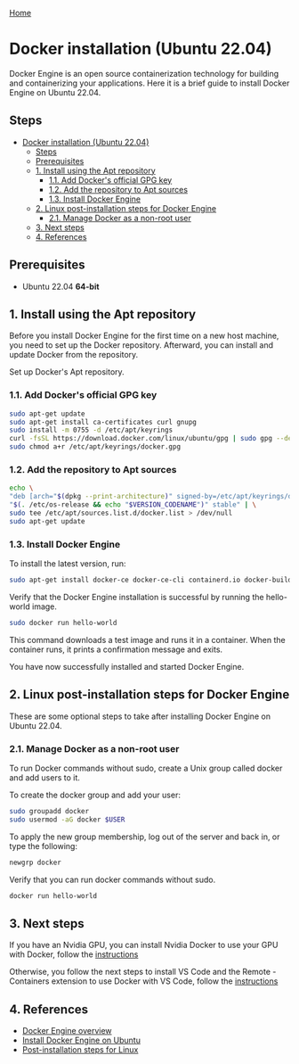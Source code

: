 [Home](../index.md)

# Docker installation (Ubuntu 22.04)

Docker Engine is an open source containerization technology for building and containerizing your applications.
Here it is a brief guide to install Docker Engine on Ubuntu 22.04.

## Steps

- [Docker installation (Ubuntu 22.04)](#docker-installation-ubuntu-2204)
  - [Steps](#steps)
  - [Prerequisites](#prerequisites)
  - [1. Install using the Apt repository](#1-install-using-the-apt-repository)
    - [1.1. Add Docker's official GPG key](#11-add-dockers-official-gpg-key)
    - [1.2. Add the repository to Apt sources](#12-add-the-repository-to-apt-sources)
    - [1.3. Install Docker Engine](#13-install-docker-engine)
  - [2. Linux post-installation steps for Docker Engine](#2-linux-post-installation-steps-for-docker-engine)
    - [2.1. Manage Docker as a non-root user](#21-manage-docker-as-a-non-root-user)
  - [3. Next steps](#3-next-steps)
  - [4. References](#4-references)

## Prerequisites

- Ubuntu 22.04 **64-bit**

## 1. Install using the Apt repository

Before you install Docker Engine for the first time on a new host machine, you need to set up the Docker repository. Afterward, you can install and update Docker from the repository.

Set up Docker's Apt repository.

### 1.1. Add Docker's official GPG key
  
```bash
sudo apt-get update
sudo apt-get install ca-certificates curl gnupg
sudo install -m 0755 -d /etc/apt/keyrings
curl -fsSL https://download.docker.com/linux/ubuntu/gpg | sudo gpg --dearmor -o /etc/apt/keyrings/docker.gpg
sudo chmod a+r /etc/apt/keyrings/docker.gpg
```

### 1.2. Add the repository to Apt sources
  
  ```bash
echo \
  "deb [arch="$(dpkg --print-architecture)" signed-by=/etc/apt/keyrings/docker.gpg] https://download.docker.com/linux/ubuntu \
  "$(. /etc/os-release && echo "$VERSION_CODENAME")" stable" | \
  sudo tee /etc/apt/sources.list.d/docker.list > /dev/null
sudo apt-get update
```

### 1.3. Install Docker Engine

To install the latest version, run:

```bash
sudo apt-get install docker-ce docker-ce-cli containerd.io docker-buildx-plugin docker-compose-plugin
```

Verify that the Docker Engine installation is successful by running the hello-world image.

```bash
sudo docker run hello-world
```

This command downloads a test image and runs it in a container. When the container runs, it prints a confirmation message and exits.

You have now successfully installed and started Docker Engine.

## 2. Linux post-installation steps for Docker Engine

These are some optional steps to take after installing Docker Engine on Ubuntu 22.04.

### 2.1. Manage Docker as a non-root user

To run Docker commands without sudo, create a Unix group called docker and add users to it.

To create the docker group and add your user:

```bash
sudo groupadd docker
sudo usermod -aG docker $USER
```

To apply the new group membership, log out of the server and back in, or type the following:

```bash
newgrp docker
```

Verify that you can run docker commands without sudo.

```bash
docker run hello-world
```

## 3. Next steps

If you have an Nvidia GPU, you can install Nvidia Docker to use your GPU with Docker, follow the [instructions](/dual_boot/nvidia_docker.md)

Otherwise, you follow the next steps to install VS Code and the Remote - Containers extension to use Docker with VS Code, follow the [instructions](/dual_boot/vscode_docker.md)

## 4. References

- [Docker Engine overview](https://docs.docker.com/engine/)
- [Install Docker Engine on Ubuntu](https://docs.docker.com/engine/install/ubuntu/)
- [Post-installation steps for Linux](https://docs.docker.com/engine/install/linux-postinstall/)

  